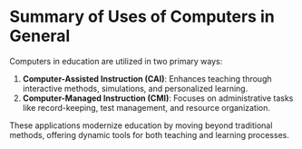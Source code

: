 # Summary of Uses of Computers in General

Computers in education are utilized in two primary ways:  
1. **Computer-Assisted Instruction (CAI)**: Enhances teaching through interactive methods, simulations, and personalized learning.  
2. **Computer-Managed Instruction (CMI)**: Focuses on administrative tasks like record-keeping, test management, and resource organization.  

These applications modernize education by moving beyond traditional methods, offering dynamic tools for both teaching and learning processes.